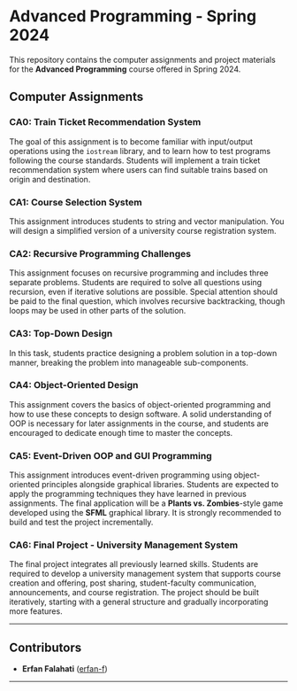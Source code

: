 # Advanced Programming - Spring 2024

This repository contains the computer assignments and project materials for the **Advanced Programming** course offered in Spring 2024.

## Computer Assignments

### CA0: Train Ticket Recommendation System
The goal of this assignment is to become familiar with input/output operations using the `iostream` library, and to learn how to test programs following the course standards. Students will implement a train ticket recommendation system where users can find suitable trains based on origin and destination.

### CA1: Course Selection System
This assignment introduces students to string and vector manipulation. You will design a simplified version of a university course registration system.

### CA2: Recursive Programming Challenges
This assignment focuses on recursive programming and includes three separate problems. Students are required to solve all questions using recursion, even if iterative solutions are possible. Special attention should be paid to the final question, which involves recursive backtracking, though loops may be used in other parts of the solution.

### CA3: Top-Down Design
In this task, students practice designing a problem solution in a top-down manner, breaking the problem into manageable sub-components.

### CA4: Object-Oriented Design
This assignment covers the basics of object-oriented programming and how to use these concepts to design software. A solid understanding of OOP is necessary for later assignments in the course, and students are encouraged to dedicate enough time to master the concepts.

### CA5: Event-Driven OOP and GUI Programming
This assignment introduces event-driven programming using object-oriented principles alongside graphical libraries. Students are expected to apply the programming techniques they have learned in previous assignments. The final application will be a **Plants vs. Zombies**-style game developed using the **SFML** graphical library. It is strongly recommended to build and test the project incrementally.

### CA6: Final Project - University Management System
The final project integrates all previously learned skills. Students are required to develop a university management system that supports course creation and offering, post sharing, student-faculty communication, announcements, and course registration. The project should be built iteratively, starting with a general structure and gradually incorporating more features.

---

## Contributors

- **Erfan Falahati** ([erfan-f](https://github.com/erfan-f))

---
